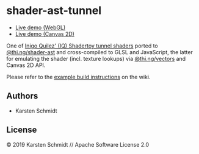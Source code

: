 # shader-ast-tunnel

- [Live demo (WebGL)](http://demo.thi.ng/umbrella/shader-ast-tunnel/)
- [Live demo (Canvas 2D)](http://demo.thi.ng/umbrella/shader-ast-tunnel/#2d)

One of [Inigo Quilez' (IQ) Shadertoy tunnel
shaders](https://www.shadertoy.com/view/Ms2SWW) ported to
[@thi.ng/shader-ast](https://github.com/thi-ng/umbrella/tree/develop/packages/shader-ast)
and cross-compiled to GLSL and JavaScript, the latter for emulating the
shader (incl. texture lookups) via
[@thi.ng/vectors](https://github.com/thi-ng/umbrella/tree/develop/packages/vectors)
and Canvas 2D API.

Please refer to the [example build instructions](https://github.com/thi-ng/umbrella/wiki/Example-build-instructions) on the wiki.

## Authors

- Karsten Schmidt

## License

&copy; 2019 Karsten Schmidt // Apache Software License 2.0
